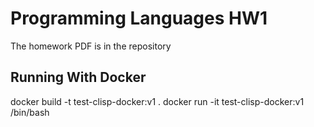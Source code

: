 # Programming Languages HW1

The homework PDF is in the repository

## Running With Docker
docker build -t test-clisp-docker:v1 .
docker run -it test-clisp-docker:v1 /bin/bash
